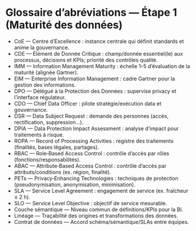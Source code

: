 # Glossaire d’abréviations — Étape 1 (Maturité des données)

- CoE — Centre d’Excellence : instance centrale qui définit standards et anime la gouvernance.
- CDE — Élément de Donnée Critique : champ/donnée essentiel(le) aux processus, décisions et KPIs; priorité des contrôles qualité.
- IMM — Information Management Maturity : échelle 1–5 d’évaluation de la maturité (alignée Gartner).
- EIM — Enterprise Information Management : cadre Gartner pour la gestion des informations.
- DPO — Délégué à la Protection des Données : supervise privacy et l’interface régulateur.
- CDO — Chief Data Officer : pilote stratégie/exécution data et gouvernance.
- DSR — Data Subject Request : demande des personnes (accès, rectification, suppression…).
- DPIA — Data Protection Impact Assessment : analyse d’impact pour traitements à risque.
- ROPA — Record of Processing Activities : registre des traitements (finalités, bases légales, partages).
- RBAC — Role‑Based Access Control : contrôle d’accès par rôles (fonctions/responsabilités).
- ABAC — Attribute‑Based Access Control : contrôle d’accès par attributs/conditions (ex. région, finalité).
- PETs — Privacy‑Enhancing Technologies : techniques de protection (pseudonymisation, anonymisation, minimisation).
- SLA — Service Level Agreement : engagement de service (ex. fraîcheur ≤ 2 h).
- SLO — Service Level Objective : objectif de service mesurable.
- Couche sémantique — Niveau commun de définitions/KPIs pour la BI.
- Linéage — Traçabilité des origines et transformations des données.
- Contrat de données — Accord schéma/sémantique/SLAs entre équipes.
